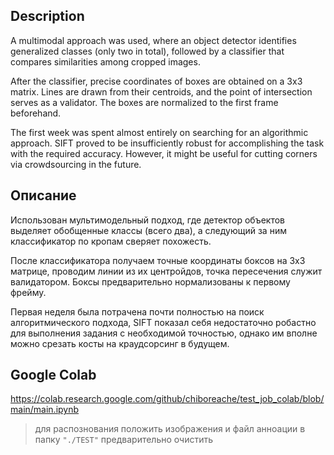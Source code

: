 ## Description

A multimodal approach was used, where an object detector identifies generalized classes (only two in total), followed by a classifier that compares similarities among cropped images.

After the classifier, precise coordinates of boxes are obtained on a 3x3 matrix. Lines are drawn from their centroids, and the point of intersection serves as a validator. The boxes are normalized to the first frame beforehand.

The first week was spent almost entirely on searching for an algorithmic approach. SIFT proved to be insufficiently robust for accomplishing the task with the required accuracy. However, it might be useful for cutting corners via crowdsourcing in the future.


## Описание

Использован мультимодельный подход, где детектор объектов выделяет обобщенные классы (всего два), а следующий за ним классификатор по кропам сверяет похожесть.

После классификатора получаем точные координаты боксов на 3х3 матрице, проводим линии из их центройдов, точка пересечения служит валидатором. Боксы предварительно нормализованы к первому фрейму.

Первая неделя была потрачена почти полностью на поиск алгоритмического подхода, SIFT показал себя недостаточно робастно для выполнения задания с необходимой точностью, однако им вполне можно срезать косты на краудсорсинг в будущем.


## Google Colab

https://colab.research.google.com/github/chiboreache/test_job_colab/blob/main/main.ipynb

> для распознования положить изображения и файл анноации в папку `"./TEST"` предварительно очистить